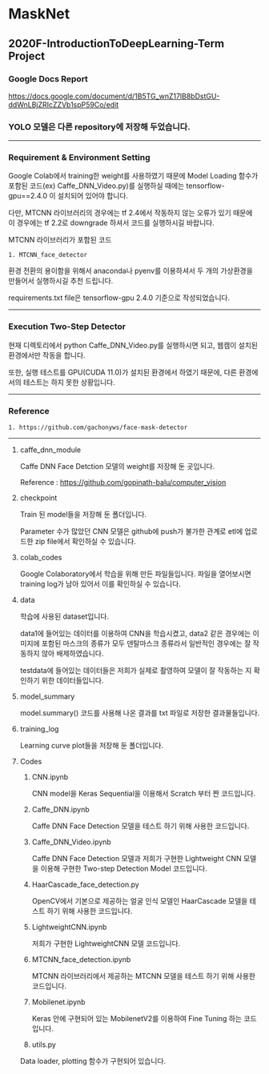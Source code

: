 # MaskNet
## 2020F-IntroductionToDeepLearning-Term Project

### Google Docs Report
https://docs.google.com/document/d/1B5TG_wnZ17lB8bDstGU-ddWnLBjZRIcZZVb1spP59Co/edit

### YOLO 모델은 다른 repository에 저장해 두었습니다.

---
### Requirement & Environment Setting

Google Colab에서 training한 weight를 사용하였기 때문에 Model Loading 함수가 포함된 코드(ex) Caffe_DNN_Video.py)를 실행하실 때에는 tensorflow-gpu==2.4.0 이 설치되어 있어야 합니다.

다만, MTCNN 라이브러리의 경우에는 tf 2.4에서 작동하지 않는 오류가 있기 때문에 이 경우에는 tf 2.2로 downgrade 하셔서 코드를 실행하시길 바랍니다.

MTCNN 라이브러리가 포함된 코드

    1. MTCNN_face_detector

환경 전환의 용이함을 위해서 anaconda나 pyenv를 이용하셔서 두 개의 가상환경을 만들어서 실행하시길 추천 드립니다.

requirements.txt file은 tensorflow-gpu 2.4.0 기준으로 작성되었습니다.

---
### Execution Two-Step Detector

현재 디렉토리에서 python Caffe_DNN_Video.py를 실행하시면 되고, 웹캠이 설치된 환경에서만 작동을 합니다.

또한, 실행 테스트를 GPU(CUDA 11.0)가 설치된 환경에서 하였기 때문에, 다른 환경에서의 테스트는 하지 못한 상황입니다.

---
### Reference

    1. https://github.com/gachonyws/face-mask-detector
    
---

1. caffe_dnn_module

    Caffe DNN Face Detction 모델의 weight를 저장해 둔 곳입니다.
    
    Reference : https://github.com/gopinath-balu/computer_vision

1. checkpoint

    Train 된 model들을 저장해 둔 폴더입니다.
    
    Parameter 수가 많았던 CNN 모델은 github에 push가 불가한 관계로 etl에 업로드한 zip file에서 확인하실 수 있습니다.

1. colab_codes

    Google Colaboratory에서 학습을 위해 만든 파일들입니다. 파일을 열어보시면 training log가 남아 있어서 이를 확인하실 수 있습니다.

1. data

    학습에 사용된 dataset입니다. 

    data1에 들어있는 데이터를 이용하여 CNN을 학습시켰고, data2 같은 경우에는 이미지에 포함된 마스크의 종류가 모두 덴탈마스크 종류라서 일반적인 경우에는 잘 작동하지 않아 배제하였습니다.

    testdata에 들어있는 데이터들은 저희가 실제로 촬영하여 모델이 잘 작동하는 지 확인하기 위한 데이터들입니다.
    
1. model_summary
    
    model.summary() 코드를 사용해 나온 결과를 txt 파일로 저장한 결과물들입니다.

1. training_log

    Learning curve plot들을 저장해 둔 폴더입니다.

1. Codes

    1. CNN.ipynb
        
        CNN model을 Keras Sequential을 이용해서 Scratch 부터 짠 코드입니다.
    
    1. Caffe_DNN.ipynb
        
        Caffe DNN Face Detection 모델을 테스트 하기 위해 사용한 코드입니다.
    
    1. Caffe_DNN_Video.ipynb
        
        Caffe DNN Face Detection 모델과 저희가 구현한 Lightweight CNN 모델을 이용해 구현한 Two-step Detection Model 코드입니다.
        
    1. HaarCascade_face_detection.py
    
        OpenCV에서 기본으로 제공하는 얼굴 인식 모델인 HaarCascade 모델을 테스트 하기 위해 사용한 코드입니다.

    1. LightweightCNN.ipynb
    
        저희가 구현한 LightweightCNN 모델 코드입니다.
        
    1. MTCNN_face_detection.ipynb
    
        MTCNN 라이브러리에서 제공하는 MTCNN 모델을 테스트 하기 위해 사용한 코드입니다.
        
    1. Mobilenet.ipynb
    
        Keras 안에 구현되어 있는 MobilenetV2를 이용하여 Fine Tuning 하는 코드입니다.
    
    1. utils.py
      
      Data loader, plotting 함수가 구현되어 있습니다.
